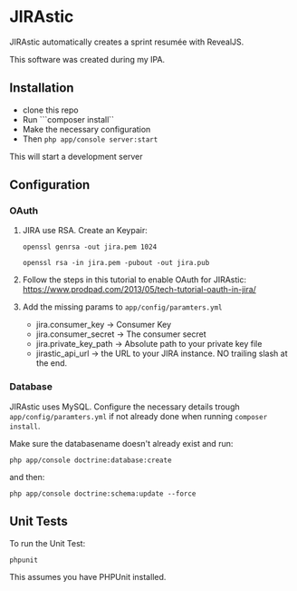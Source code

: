 # JIRAstic
JIRAstic automatically creates a sprint resumée with RevealJS.

This software was created during my IPA.

## Installation

- clone this repo
- Run ```composer install``
- Make the necessary configuration
- Then ```php app/console server:start```

This will start a development server

## Configuration

### OAuth

1. JIRA use RSA. Create an Keypair:

     ```openssl genrsa -out jira.pem 1024```

     ```openssl rsa -in jira.pem -pubout -out jira.pub```

2. Follow the steps in this tutorial to enable OAuth for JIRAstic: https://www.prodpad.com/2013/05/tech-tutorial-oauth-in-jira/

3. Add the missing params to ``app/config/paramters.yml``
    * jira.consumer_key -> Consumer Key
    * jira.consumer_secret -> The consumer secret
    * jira.private_key_path -> Absolute path to your private key file
    * jirastic_api_url -> the URL to your JIRA instance. NO trailing slash at the end.

### Database

JIRAstic uses MySQL. Configure the necessary details trough ```app/config/paramters.yml``` if not already done when running ```composer install```.

Make sure the databasename doesn't already exist and run:

```php app/console doctrine:database:create```

and then: 

```php app/console doctrine:schema:update --force```

## Unit Tests

To run the Unit Test:

```phpunit ```

This assumes you have PHPUnit installed.
